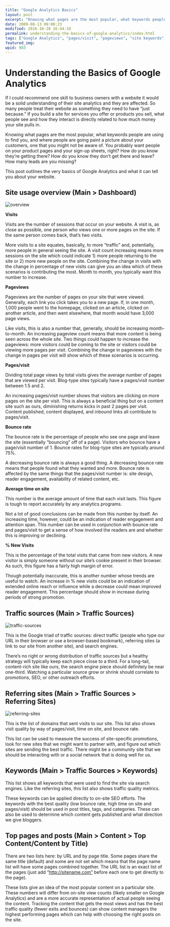 ```yaml
---
title: "Google Analytics Basics"
layout: post
excerpt: "Knowing what pages are the most popular, what keywords people are using to find you, and where people are going paint a picture about your customers."
date: 2009-08-13 09:00:23
modified: 2016-10-20 16:44:18
permalink: understanding-the-basics-of-google-analytics/index.html
tags: ["Google Analytics", "pages/visit", "pageviews", "site keywords", "site visitors", "top content", "traffic", "traffic sources", "website optimization", "Analytics"]
featured_img: 
wpid: 983
---
```


# Understanding the Basics of Google Analytics

If I could recommend one skill to business owners with a website it would be a solid understanding of their site analytics and they are affected. So many people treat their website as something they need to have “just because.” If you build a site for services you offer or products you sell, what people see and how they interact is directly related to how much money your site pulls in.

Knowing what pages are the most popular, what keywords people are using to find you, and where people are going paint a picture about your customers, one that you might not be aware of. You probably want people on your product pages and your sign-up sheets, right? How do you know they’re getting there? How do you know they don’t get there and leave? How many leads are you missing?

This post outlines the very basics of Google Analytics and what it can tell you about your website.

Site usage overview (Main &gt; Dashboard)
-----------------------------------------

![overview](/_images/2009/08/overview.png "overview")

**Visits**

Visits are the number of sessions that occur on your website. A visit is, as close as possible, one person who views one or more pages on the site. If the same person comes back, that’s two visits.

More visits to a site equates, basically, to more “traffic” and, potentially, more people in general seeing the site. A visit count increasing means more sessions on the site which could indicate 1) more people returning to the site or 2) more new people on the site. Combining the change in visits with the change in percentage of new visits can give you an idea which of these scenarios is contributing the most. Month to month, you typically want this number to increase.

**Pageviews**

Pageviews are the number of pages on your site that were viewed. Generally, each link you click takes you to a new page. If, in one month, 1,000 people went to the homepage, clicked on an article, clicked on another article, and then went elsewhere, that month would have 3,000 page views.

Like visits, this is also a number that, generally, should be increasing month-to-month. An increasing pageview count means that more content is being seen across the whole site. Two things could happen to increase the pageviews: more visitors could be coming to the site or visitors could be viewing more pages per visit. Combining the change in pageviews with the change in pages per visit will show which of these scenarios is occurring.

**Pages/visit**

Dividing total page views by total visits gives the average number of pages that are viewed per visit. Blog-type sites typically have a pages/visit number between 1.5 and 2.

An increasing pages/visit number shows that visitors are clicking on more pages on the site per visit. This is always a beneficial thing but on a content site such as ours, diminishing returns kicks in past 2 pages per visit. Content published, content displayed, and inbound links all contribute to pages/visit.

**Bounce rate**

The bounce rate is the percentage of people who see one page and leave the site (essentially “bouncing” off of a page). Visitors who bounce have a page/visit number of 1. Bounce rates for blog-type sites are typically around 75%.

A decreasing bounce rate is always a good thing. A decreasing bounce rate means that people found what they wanted and more. Bounce rate is affected by the same things that the pages/visit number is: site design, reader engagement, availability of related content, etc.

**Average time on site**

This number is the average amount of time that each visit lasts. This figure is tough to report accurately by any analytics programs.

Not a lot of good conclusions can be made from this number by itself. An increasing time, however, could be an indication of reader engagement and attention span. This number can be used in conjunction with bounce rate and pages/visit to get a sense of how involved the readers are and whether this is improving or declining.

**% New Visits**

This is the percentage of the total visits that came from new visitors. A new visitor is simply someone without our site’s cookie present in their browser. As such, this figure has a fairly high margin of error.

Though potentially inaccurate, this is another number whose trends are useful to watch. An increase in % new visits could be an indication of extended online reach or influence while a decrease could mean improved reader engagement. This percentage should show in increase during periods of strong promotion.

Traffic sources (Main &gt; Traffic Sources)
-------------------------------------------

![traffic-sources](/_images/2009/08/traffic-sources.png "traffic-sources")

This is the Google triad of traffic sources: direct traffic (people who type our URL in their browser or use a browser-based bookmark), referring sites (a link to our site from another site), and search engines.

There’s no right or wrong distribution of traffic sources but a healthy strategy will typically keep each piece close to a third. For a long-tail, content-rich site like ours, the search engine piece should definitely be near one-third. Watching a particular source grow or shrink should correlate to promotions, SEO, or other outreach efforts.

Referring sites (Main &gt; Traffic Sources &gt; Referring Sites)
----------------------------------------------------------------

![referring-sites](/_images/2009/08/referring-sites.png "referring-sites")

This is the list of domains that sent visits to our site. This list also shows visit quality by way of pages/visit, time on site, and bounce rate.

This list can be used to measure the success of site-specific promotions, look for new sites that we might want to partner with, and figure out which sites are sending the best traffic. There might be a community site that we should be interacting with or a social network that is doing well for us.

Keywords (Main &gt; Traffic Sources &gt; Keywords)
--------------------------------------------------

This list shows all keywords that were used to find the site via search engines. Like the referring sites, this list also shows traffic quality metrics.

These keywords can be applied directly to on-site SEO efforts. The keywords with the best quality (low bounce rate, high time on site and pages/visit) should be used in post titles, tags, and categories. These can also be used to determine which content gets published and what direction we give bloggers.

Top pages and posts (Main &gt; Content &gt; Top Content/Content by Title)
-------------------------------------------------------------------------

There are two lists here: by URL and by page title. Some pages share the same title (default) and some are not set which means that the page name list will have some pages combined together. The URL list is an exact list of the pages (just add “http://sitename.com” before each one to get directly to the page).

These lists give an idea of the most popular content on a particular site. These numbers will differ from on-site view counts (likely smaller on Google Analytics) and are a more accurate representation of actual people seeing the content. Tracking the content that gets the most views and has the best traffic quality (fewer exits and bounces) can show content managers the highest performing pages which can help with choosing the right posts on the site.